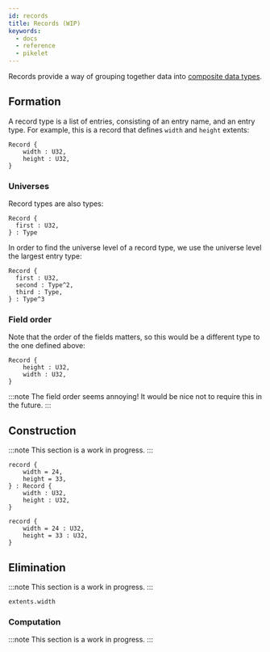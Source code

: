 ```yaml
---
id: records
title: Records (WIP)
keywords:
  - docs
  - reference
  - pikelet
---
```


Records provide a way of grouping together data into [composite data types][composite-data-types-wikipedia].

[composite-data-types-wikipedia]: https://en.wikipedia.org/wiki/Composite_data_type

## Formation

A record type is a list of entries, consisting of an entry name, and an entry type.
For example, this is a record that defines `width` and `height` extents:

```pikelet
Record {
    width : U32,
    height : U32,
}
```

### Universes

Record types are also types:

```
Record {
  first : U32,
} : Type
```

In order to find the universe level of a record type,
we use the universe level the largest entry type:

```
Record {
  first : U32,
  second : Type^2,
  third : Type,
} : Type^3
```

### Field order

Note that the order of the fields matters, so this would be a different type to
the one defined above:

```pikelet
Record {
    height : U32,
    width : U32,
}
```

:::note
The field order seems annoying!
It would be nice not to require this in the future.
:::

## Construction

:::note
This section is a work in progress.
:::

```pikelet
record {
    width = 24,
    height = 33,
} : Record {
    width : U32,
    height : U32,
}
```

```pikelet
record {
    width = 24 : U32,
    height = 33 : U32,
}
```

## Elimination

:::note
This section is a work in progress.
:::

```pikelet
extents.width
```

### Computation

:::note
This section is a work in progress.
:::
